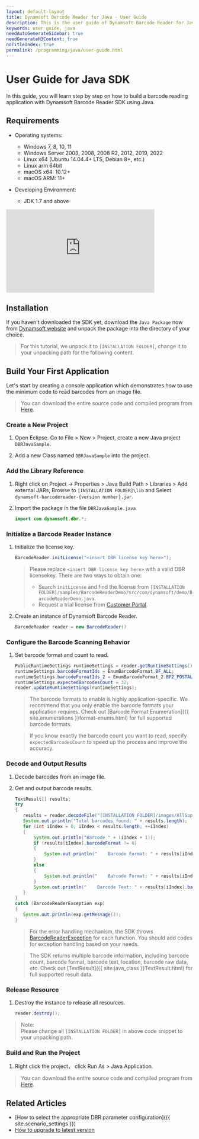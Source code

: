 ```yaml
---
layout: default-layout
title: Dynamsoft Barcode Reader for Java - User Guide
description: This is the user guide of Dynamsoft Barcode Reader for Java SDK.
keywords: user guide, java
needAutoGenerateSidebar: true
needGenerateH3Content: true
noTitleIndex: true
permalink: /programming/java/user-guide.html
---
```



# User Guide for Java SDK
In this guide, you will learn step by step on how to build a barcode reading application with Dynamsoft Barcode Reader SDK using Java.

## Requirements

- Operating systems:
   - Windows 7, 8, 10, 11
   - Windows Server 2003, 2008, 2008 R2, 2012, 2019, 2022
   - Linux x64 (Ubuntu 14.04.4+ LTS, Debian 8+, etc.)
   - Linux arm 64bit
   - macOS x64: 10.12+
   - macOS ARM: 11+

- Developing Environment:
   - JDK 1.7 and above

<iframe width="400" height="225" src="https://www.youtube.com/embed/05UtoF7_HJQ" title="How to Use Dynamsoft Barcode Reader Java SDK | Dynamsoft Tutorial" frameborder="0" allow="accelerometer; autoplay; clipboard-write; encrypted-media; gyroscope; picture-in-picture" allowfullscreen></iframe>

## Installation
If you haven't downloaded the SDK yet, download the `Java Package` now from <a href="https://www.dynamsoft.com/barcode-reader/downloads/?utm_source=docs" target="_blank">Dynamsoft website</a> and unpack the package into the directory of your choice.
>For this tutorial, we unpack it to `[INSTALLATION FOLDER]`, change it to your unpacking path for the following content.

## Build Your First Application
Let's start by creating a console application which demonstrates how to use the minimum code to read barcodes from an image file.  
>You can download the entire source code and compiled program from [Here](https://download2.dynamsoft.com/samples/dbr/user-guide/dbr-java-sample.zip).


### Create a New Project 

1. Open Eclipse. Go to File > New > Project,  create a new Java project `DBRJavaSample`.

2. Add a new Class named `DBRJavaSample` into the project.

### Add the Library Reference
1. Right click on Project -> Properties > Java Build Path > Libraries > Add external JARs, Browse to `[INSTALLATION FOLDER]\lib` and Select `dynamsoft-barcodereader-{version number}.jar`.

2. Import the package in the file `DBRJavaSample.java`
   ```java
   import com.dynamsoft.dbr.*;
   ```
### Initialize a Barcode Reader Instance
1. Initialize the license key.

    ```java
    BarcodeReader.initLicense("<insert DBR license key here>");
    ```    
    
    >Please replace `<insert DBR license key here>` with a valid DBR licensekey. There are two ways to obtain one:
    >- Search `initLicense` and find the license from `[INSTALLATION FOLDER]/samples/BarcodeReaderDemo/src/com/dynamsoft/demo/BarcodeReaderDemo.java`.
    >- Request a trial license from <a href="https://www.dynamsoft.com/customer/license/trialLicense?utm_source=guide&product=dbr&package=desktop" target="_blank">Customer Portal</a>. 

2. Create an instance of Dynamsoft Barcode Reader.

    ```java
    BarcodeReader reader = new BarcodeReader()
    ```
### Configure the Barcode Scanning Behavior
1. Set barcode format and count to read.

    ```java
   PublicRuntimeSettings runtimeSettings = reader.getRuntimeSettings();
   runtimeSettings.barcodeFormatIds = EnumBarcodeFormat.BF_ALL;
   runtimeSettings.barcodeFormatIds_2 = EnumBarcodeFormat_2.BF2_POSTALCODE | EnumBarcodeFormat_2.BF2_DOTCODE;
   runtimeSettings.expectedBarcodesCount = 32;
   reader.updateRuntimeSettings(runtimeSettings);
    ```

    >The barcode formats to enable is highly application-specific. We recommend that you only enable the barcode formats your application requires. Check out [Barcode Format Enumeration]({{ site.enumerations }}format-enums.html) for full supported barcode formats. 

    >If you know exactly the barcode count you want to read, specify `expectedBarcodesCount` to speed up the process and improve the accuracy. 

### Decode and Output Results 
1. Decode barcodes from an image file.
2. Get and output barcode results.

    ```java
   TextResult[] results;
   try
   {
       results = reader.decodeFile("[INSTALLATION FOLDER]/images/AllSupportedBarcodeTypes.png", "");
       System.out.println("Total barcodes found: " + results.length);
       for (int iIndex = 0; iIndex < results.length; ++iIndex)
       {
           System.out.println("Barcode " + (iIndex + 1));
           if (results[iIndex].barcodeFormat != 0)
           {
               System.out.println("    Barcode Format: " + results[iIndex].barcodeFormatString);
           }
           else
           {
               System.out.println("    Barcode Format: " + results[iIndex].barcodeFormatString_2);
           }
           System.out.println("    Barcode Text: " + results[iIndex].barcodeText);
       }     
   }
   catch (BarcodeReaderException exp)
   {
       System.out.println(exp.getMessage());
   }
    ```

    >For the error handling mechanism, the SDK throws [BarcodeReaderException]({{site.java_class}}BarcodeReaderException.html) for each function. You should add codes for exception handling based on your needs. 

    >The SDK returns multiple barcode information, including barcode count, barcode format, barcode text, location, barcode raw data, etc. Check out [TextResult]({{ site.java_class }}TextResult.html) for full supported result data.

### Release Resource

1. Destroy the instance to release all resources.

    ```java
    reader.destroy();
    ```

>Note:  
Please change all `[INSTALLATION FOLDER]` in above code snippet to your unpacking path.


### Build and Run the Project
1. Right click the project， click Run As > Java Application.

>You can download the entire source code and compiled program from [Here](https://download2.dynamsoft.com/samples/dbr/user-guide/dbr-java-sample.zip).

## Related Articles
- [How to select the appropriate DBR parameter configuration]({{ site.scenario_settings }})
- [How to upgrade to latest version](upgrade-instruction.md)


   
 
